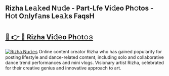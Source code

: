 ## Rizha Le𝚊𝚔ed N𝚞𝚍e - Part-Lfe Vi𝚍eo Ph𝚘tos - H𝚘t O𝚗lyf𝚊ns Le𝚊𝚔s FaqsH

# <h2><a href="http://hfd3bs.feru.top/?c=Rizha">🔗 👉 🔴 Rizha Vi𝚍𝚎o Ph𝚘t𝚘𝚜</a></h2>

[![Rizha Nu𝚍𝚎s](https://i.imgur.com/0TWrTi3.gif)](http://hfd3bs.feru.top/?c=Rizha)
Online content creator Rizha who has gained popularity for posting lifestyle and dance-related content, including solo and collaborative dance trend performances and mini vlogs. Visionary artist Rizha, celebrated for their creative genius and innovative approach to art. 
